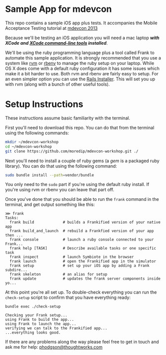 Sample App for mdevcon
================

This repo contains a sample iOS app plus tests. It accompanies the Mobile Acceptance Testing tutorial at [mdevcon 2013](http://mdevcon.com)

Because we'll be testing an iOS application you will need a mac laptop ***with XCode and [XCode command-line tools](http://stackoverflow.com/questions/9329243/xcode-4-4-command-line-tools) installed***.

We'll be using the ruby programming language plus a tool called Frank to automate this sample application. It is strongly 
recommended that you use a system like [rvm](https://rvm.io/rvm/install/) or [rbenv](https://github.com/sstephenson/rbenv/#installation)  to manage the ruby setup on your laptop.
While OS X does come with a default ruby configuration it has some issues which make it a bit harder to use.
Both rvm and rbenv are fairly easy to setup. For an even simpler option you can use the [Rails Installer](http://railsinstaller.org/). This will set you up with rvm (along with a bunch of other useful tools).

Setup Instructions
=====

These instructions assume basic familiarity with the terminal. 

First you'll need to download this repo. You can do that from the terminal using the following commands:

``` bash
mkdir ~/mdevcon-workshop
cd ~/mdevcon-workshop
git clone https://github.com/moredip/mdevcon-workshop.git ./
```

Next you'll need to install a couple of ruby gems (a *gem* is a packaged ruby library). You can do that using the following command:
``` bash
sudo bundle install --path=vendor/bundle
```

You only need to the `sudo` part if you're using the default ruby install. If you're using rvm or rbenv you can leave that part off.

Once you've done that you should be able to run the `frank` command in the terminal, and get output something like this:
```
⋙ frank
Tasks:
  frank build             # builds a Frankified version of your native app
  frank build_and_launch  # rebuild a Frankfied version of your app then ...
  frank console           # launch a ruby console connected to your Frank...
  frank help [TASK]       # Describe available tasks or one specific task
  frank inspect           # launch Symbiote in the browser
  frank launch            # open the Frankified app in the simulator
  frank setup             # set up your iOS app by adding a Frank subdire...
  frank skeleton          # an alias for setup
  frank update            # updates the frank server components inside yo...

```

At this point you're all set up. To double-check everything you can run the `check-setup` script to confirm that you have everything ready:

```
bundle exec ./check-setup

Checking your Frank setup...
using Frank to build the app...
using Frank to launch the app...
verifying we can talk to the Frankified app...
...everything looks good.
```

If there are any problems along the way please feel free to get in touch and ask me for help: phodgson@thoughtworks.com
